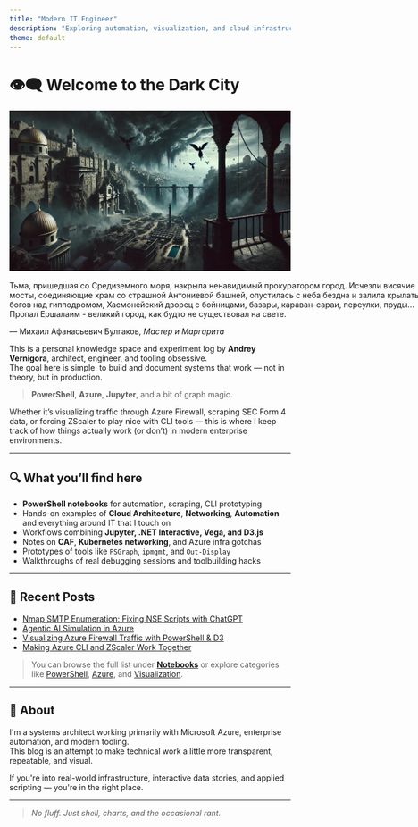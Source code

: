 ```yaml
---
title: "Modern IT Engineer"
description: "Exploring automation, visualization, and cloud infrastructure through PowerShell and code."
theme: default
---
```


# 👁️‍🗨️ Welcome to the Dark City

<img src="main.png" alt="main" width="800"/>

<div class="card p-4 bg-gray-50 rounded shadow" style="width: 765px;">
  <p class="italic text-sm text-gray-800">
    Тьма, пришедшая со Средиземного моря, накрыла ненавидимый прокуратором город. Исчезли висячие мосты, соединяющие храм со страшной Антониевой башней, опустилась с неба бездна и залила крылатых богов над гипподромом, Хасмонейский дворец с бойницами, базары, караван-сараи, переулки, пруды... Пропал Ершалаим - великий город, как будто не существовал на свете.
  </p>
  <p class="text-base mt-2">
    — Михаил Афанасьевич Булгаков, <em>Мастер и Маргарита</em>
  </p>
</div>


This is a personal knowledge space and experiment log by **Andrey Vernigora**, architect, engineer, and tooling obsessive.  
The goal here is simple: to build and document systems that work — not in theory, but in production.

> **PowerShell**, **Azure**, **Jupyter**, and a bit of graph magic.

Whether it’s visualizing traffic through Azure Firewall, scraping SEC Form 4 data, or forcing ZScaler to play nice with CLI tools — this is where I keep track of how things actually work (or don’t) in modern enterprise environments.

---

## 🔍 What you’ll find here

- **PowerShell notebooks** for automation, scraping, CLI prototyping
- Hands-on examples of **Cloud Architecture**, **Networking**, **Automation** and everything around IT that I touch on
- Workflows combining **Jupyter, .NET Interactive, Vega, and D3.js**
- Notes on **CAF**, **Kubernetes networking**, and Azure infra gotchas
- Prototypes of tools like `PSGraph`, `ipmgmt`, and `Out-Display`
- Walkthroughs of real debugging sessions and toolbuilding hacks

---

## 📌 Recent Posts

- [Nmap SMTP Enumeration: Fixing NSE Scripts with ChatGPT](./posts/nmap-smtp)
- [Agentic AI Simulation in Azure](./posts/agentic-ai)
- [Visualizing Azure Firewall Traffic with PowerShell & D3](./posts/firewall-visual)
- [Making Azure CLI and ZScaler Work Together](./posts/zscaler-azure)

> You can browse the full list under **[Notebooks](./notebooks)** or explore categories like [PowerShell](./tags/powershell), [Azure](./tags/azure), and [Visualization](./tags/d3js).

---

## 🤝 About

I'm a systems architect working primarily with Microsoft Azure, enterprise automation, and modern tooling.  
This blog is an attempt to make technical work a little more transparent, repeatable, and visual.

If you're into real-world infrastructure, interactive data stories, and applied scripting — you're in the right place.

---

> _No fluff. Just shell, charts, and the occasional rant._